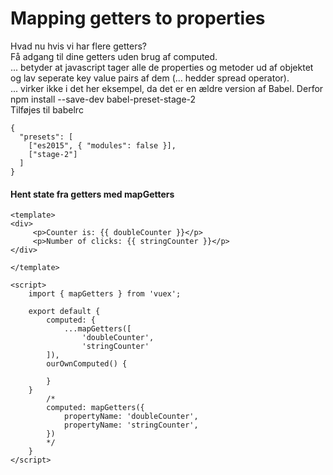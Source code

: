 # Mapping getters to properties
Hvad nu hvis vi har flere getters?  
Få adgang til dine getters uden brug af computed.  
... betyder at javascript tager alle de properties og metoder ud af objektet og lav seperate key value pairs af dem (... hedder spread operator).  
... virker ikke i det her eksempel, da det er en ældre version af Babel. Derfor npm install --save-dev babel-preset-stage-2  
Tilføjes til babelrc
```
{
  "presets": [
    ["es2015", { "modules": false }],
    ["stage-2"]
  ]
}
```

#### Hent state fra getters med mapGetters
```
<template>
<div>
     <p>Counter is: {{ doubleCounter }}</p>
     <p>Number of clicks: {{ stringCounter }}</p>
</div>
   
</template>

<script>
    import { mapGetters } from 'vuex';

    export default {
        computed: { 
            ...mapGetters([
                'doubleCounter',
                'stringCounter'
        ]),
        ourOwnComputed() {
            
        }
    }
        /* 
        computed: mapGetters({
            propertyName: 'doubleCounter',
            propertyName: 'stringCounter',
        })
        */
    }
</script>
```

